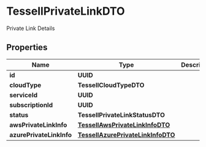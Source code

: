 

# TessellPrivateLinkDTO

Private Link Details

## Properties

Name | Type | Description | Notes
------------ | ------------- | ------------- | -------------
**id** | **UUID** |  |  [optional]
**cloudType** | **TessellCloudTypeDTO** |  |  [optional]
**serviceId** | **UUID** |  |  [optional]
**subscriptionId** | **UUID** |  |  [optional]
**status** | **TessellPrivateLinkStatusDTO** |  |  [optional]
**awsPrivateLinkInfo** | [**TessellAwsPrivateLinkInfoDTO**](TessellAwsPrivateLinkInfoDTO.md) |  |  [optional]
**azurePrivateLinkInfo** | [**TessellAzurePrivateLinkInfoDTO**](TessellAzurePrivateLinkInfoDTO.md) |  |  [optional]



